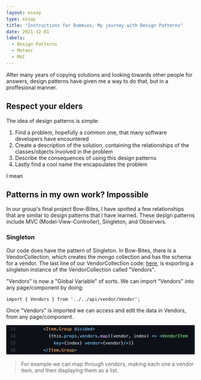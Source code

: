 ```yaml
---
layout: essay
type: essay
title: "Instructions for Dummies, My journey with Design Patterns"
date: 2021-12-01
labels:
  - Design Patterns 
  - Meteor
  - MVC
---
```



After many years of copying solutions and looking towards other people for answers, design patterns have given me a way to do that, but in a proffesional manner. 


## Respect your elders  

The idea of design patterns is simple:

1. Find a problem, hopefully a common one, that many software developers have encountered
2. Create a description of the solution, containing the relationships of the classes/objects involved in the problem
3. Describe the consequences of using this design patterns 
4. Lastly find a cool name the encapsulates the problem

I mean 


## Patterns in my own work? Impossible 

In our group's final project Bow-Bites, I have spotted a few relationships that are similar to design patterns that I have learned. These design patterns include MVC (Model-View-Controller), Singleton, and Observers. 


### Singleton

Our code does have the pattern of Singleton. In Bow-Bites, there is a VendorCollection, which creates the mongo collection and has the schema for a vendor. The last line of our VendorCollection code: [here](https://github.com/bow-bites/bow-bites/blob/main/app/imports/api/vendor/Vendor.js#L44), is exporting a singleton instance of the VendorCollection called "Vendors". 

"Vendors" is now a "Global Variable" of sorts. We can import "Vendors" into any page/component by doing:

```meteor
import { Vendors } from '../../api/vendor/Vendor';
```

Once "Vendors" is imported we can access and edit the data in Vendors, from any page/component.

<img class="ui small rounded image" src="../images/vendors-singleton.png">

> For example we can map through vendors, making each one a vendor item, and then displaying them as a list. 


